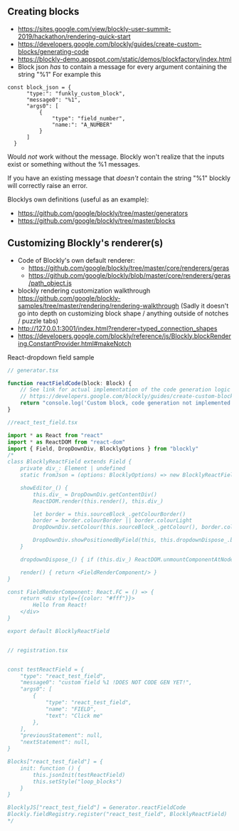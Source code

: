 ## Creating blocks

-   https://sites.google.com/view/blockly-user-summit-2019/hackathon/rendering-quick-start
-   https://developers.google.com/blockly/guides/create-custom-blocks/generating-code
-   https://blockly-demo.appspot.com/static/demos/blockfactory/index.html
-   Block json _has_ to contain a message for every argument containing the string "%1"
    For example this

```
const block_json = {
      "type:": "funkly_custom_block",
      "message0": "%1",
      "args0": [
          {
              "type": "field_number",
              "name:": "A_NUMBER"
          }
      ]
  }
```

Would _not_ work without the message. Blockly won't realize that the inputs exist or something without the %1 messages.

If you have an existing message that _doesn't_ contain the string "%1" blockly will correctly raise an error.

Blocklys own definitions (useful as an example):

-   https://github.com/google/blockly/tree/master/generators
-   https://github.com/google/blockly/tree/master/blocks

## Customizing Blockly's renderer(s)

-   Code of Blockly's own default renderer:
    -   https://github.com/google/blockly/tree/master/core/renderers/geras
    -   https://github.com/google/blockly/blob/master/core/renderers/geras/path_object.js
-   blockly rendering customization walkthrough https://github.com/google/blockly-samples/tree/master/rendering/rendering-walkthrough
    (Sadly it doesn't go into depth on customizing block shape / anything outside of notches / puzzle tabs)
-   http://127.0.0.1:3001/index.html?renderer=typed_connection_shapes
-   https://developers.google.com/blockly/reference/js/Blockly.blockRendering.ConstantProvider.html#makeNotch

React-dropdown field sample

```typescript
// generator.tsx

function reactFieldCode(block: Block) {
    // See link for actual implementation of the code generation logic
    // https://developers.google.com/blockly/guides/create-custom-blocks/generating-code
    return "console.log('Custom block, code generation not implemented yet');\n"
}

//react_test_field.tsx

import * as React from "react"
import * as ReactDOM from "react-dom"
import { Field, DropDownDiv, BlocklyOptions } from "blockly"
/*
class BlocklyReactField extends Field {
    private div_: Element | undefined
    static fromJson = (options: BlocklyOptions) => new BlocklyReactField(options)

    showEditor_() {
        this.div_ = DropDownDiv.getContentDiv()
        ReactDOM.render(this.render(), this.div_)

        let border = this.sourceBlock_.getColourBorder()
        border = border.colourBorder || border.colourLight
        DropDownDiv.setColour(this.sourceBlock_.getColour(), border.colourBorder)

        DropDownDiv.showPositionedByField(this, this.dropdownDispose_.bind(this))
    }

    dropdownDispose_() { if (this.div_) ReactDOM.unmountComponentAtNode(this.div_) }

    render() { return <FieldRenderComponent/> }
}

const FieldRenderComponent: React.FC = () => {
    return <div style={{color: "#fff"}}>
        Hello from React!
    </div>
}

export default BlocklyReactField


// registration.tsx


const testReactField = {
    "type": "react_test_field",
    "message0": "custom field %1 !DOES NOT CODE GEN YET!",
    "args0": [
        {
            "type": "react_test_field",
            "name": "FIELD",
            "text": "Click me"
        },
    ],
    "previousStatement": null,
    "nextStatement": null,
}

Blocks["react_test_field"] = {
    init: function () {
        this.jsonInit(testReactField)
        this.setStyle("loop_blocks")
    }
}

BlocklyJS["react_test_field"] = Generator.reactFieldCode
Blockly.fieldRegistry.register("react_test_field", BlocklyReactField)
*/
```